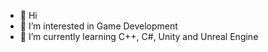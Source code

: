 - 👋 Hi
- 👀 I’m interested in Game Development
- 🌱 I’m currently learning C++, C#, Unity and Unreal Engine

<!---
Yahya-Taqi/Yahya-Taqi is a ✨ special ✨ repository because its `README.md` (this file) appears on your GitHub profile.
You can click the Preview link to take a look at your changes.
--->
